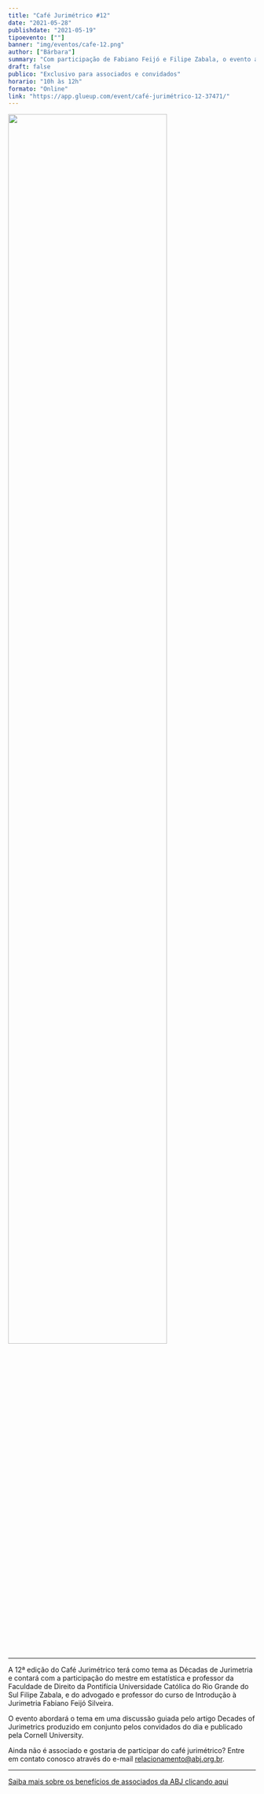 ```yaml
---
title: "Café Jurimétrico #12"
date: "2021-05-28"
publishdate: "2021-05-19"
tipoevento: [""]
banner: "img/eventos/cafe-12.png"
author: ["Bárbara"]
summary: "Com participação de Fabiano Feijó e Filipe Zabala, o evento abordará o tema em uma discussão guiada pelo artigo Decades of Jurimetrics produzido em conjunto pelos convidados do dia e publicado pela Cornell University." 
draft: false
publico: "Exclusivo para associados e convidados"
horario: "10h às 12h"
formato: "Online"
link: "https://app.glueup.com/event/café-jurimétrico-12-37471/"
---
```


<img src="/img/eventos/cafe-12.png" width="80%">

<hr>

A 12ª edição do Café Jurimétrico terá como tema as Décadas de Jurimetria e contará com a participação do mestre em estatística e professor da Faculdade de Direito da Pontifícia Universidade Católica do Rio Grande do Sul Filipe Zabala, e do advogado e professor do curso de Introdução à Jurimetria Fabiano Feijó Silveira.

O evento abordará o tema em uma discussão guiada pelo artigo Decades of Jurimetrics produzido em conjunto pelos convidados do dia e publicado pela Cornell University.

 
Ainda não é associado e gostaria de participar do café jurimétrico? Entre em contato conosco através do e-mail [relacionamento@abj.org.br](mailto:relacionamento@abj.org.br).

<hr>

[Saiba mais sobre os benefícios de associados da ABJ clicando aqui](https://abj.org.br/associados/) 
